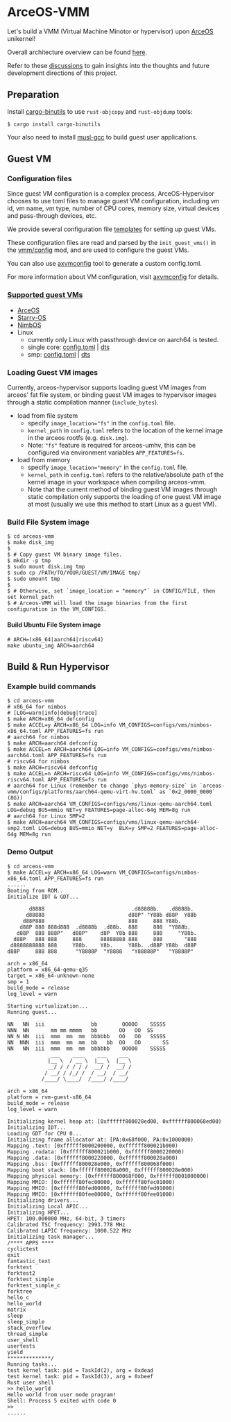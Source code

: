 # ArceOS-VMM

Let's build a VMM (Virtual Machine Minotor or hypervisor) upon [ArceOS](https://github.com/arceos-org/arceos) unikernel!

Overall architecture overview can be found [here](doc/README.md).

Refer to these [discussions](https://github.com/arceos-hypervisor/arceos-umhv/discussions) to gain insights into the thoughts and future development directions of this project.

## Preparation

Install [cargo-binutils](https://github.com/rust-embedded/cargo-binutils) to use `rust-objcopy` and `rust-objdump` tools:

```console
$ cargo install cargo-binutils
```

Your also need to install [musl-gcc](http://musl.cc/x86_64-linux-musl-cross.tgz) to build guest user applications.

## Guest VM

### Configuration files

Since guest VM configuration is a complex process, ArceOS-Hypervisor chooses to use toml files to manage guest VM configuration, 
including vm id, vm name, vm type, number of CPU cores, memory size, virtual devices and pass-through devices, etc. 

We provide several configuration file [templates](arceos-vmm/configs) for setting up guest VMs. 

These configuration files are read and parsed by the `init_guest_vms()` in the [vmm/config](arceos-vmm/src/vmm/config.rs) mod, and are used to configure the guest VMs.

You can also use [axvmconfig](https://github.com/arceos-hypervisor/axvmconfig) tool to generate a custom config.toml.

For more information about VM configuration, visit [axvmconfig](https://arceos-hypervisor.github.io/axvmconfig/axvmconfig/index.html) for details.

### [Supported guest VMs](doc/GuestVMs.md)

* [ArceOS](https://github.com/arceos-org/arceos)
* [Starry-OS](https://github.com/Starry-OS)
* [NimbOS](https://github.com/equation314/nimbos)
* Linux
  * currently only Linux with passthrough device on aarch64 is tested.
  * single core: [config.toml](arceos-vmm/configs/linux-qemu-aarch64.toml) | [dts](arceos-vmm/configs/linux-qemu.dts)
  * smp: [config.toml](arceos-vmm/configs/linux-qemu-aarch64-smp2.toml) | [dts](arceos-vmm/configs/linux-qemu-smp2.dts)

### Loading Guest VM images

Currently, arceos-hypervisor supports loading guest VM images from arceos' fat file system, or binding guest VM images to hypervisor images through a static compilation manner (`include_bytes`).

* load from file system
  * specify `image_location="fs"` in the `config.toml` file.
  * `kernel_path` in `config.toml` refers to the location of the kernel image in the arceos rootfs (e.g. `disk.img`).
  * Note: `"fs"` feature is required for arceos-umhv, this can be configured via environment variables `APP_FEATURES=fs`.
* load from memory
  * specify `image_location="memory"` in the `config.toml` file.
  * `kernel_path` in `config.toml` refers to the relative/absolute path of the kernel image in your workspace when compiling arceos-vmm.
  * Note that the current method of binding guest VM images through static compilation only supports the loading of one guest VM image at most (usually we use this method to start Linux as a guest VM).

### Build File System image

```console
$ cd arceos-vmm
$ make disk_img
$
$ # Copy guest VM binary image files.
$ mkdir -p tmp
$ sudo mount disk.img tmp
$ sudo cp /PATH/TO/YOUR/GUEST/VM/IMAGE tmp/
$ sudo umount tmp
$
$ # Otherwise, set `image_location = "memory"` in CONFIG/FILE, then set kernel_path
$ # Arceos-VMM will load the image binaries from the first configuration in the VM_CONFIGS.
```

#### Build Ubuntu File System image

```console
# ARCH=(x86_64|aarch64|riscv64)
make ubuntu_img ARCH=aarch64
```

## Build & Run Hypervisor

### Example build commands

```console
$ cd arceos-vmm
# x86_64 for nimbos
# [LOG=warn|info|debug|trace]
$ make ARCH=x86_64 defconfig
$ make ACCEL=y ARCH=x86_64 LOG=info VM_CONFIGS=configs/vms/nimbos-x86_64.toml APP_FEATURES=fs run
# aarch64 for nimbos
$ make ARCH=aarch64 defconfig
$ make ACCEL=n ARCH=aarch64 LOG=info VM_CONFIGS=configs/vms/nimbos-aarch64.toml APP_FEATURES=fs run
# riscv64 for nimbos
$ make ARCH=riscv64 defconfig
$ make ACCEL=n ARCH=riscv64 LOG=info VM_CONFIGS=configs/vms/nimbos-riscv64.toml APP_FEATURES=fs run
# aarch64 for Linux (remember to change `phys-memory-size` in `arceos-vmm/configs/platforms/aarch64-qemu-virt-hv.toml` as `0x2_0000_0000` (8G))
$ make ARCH=aarch64 VM_CONFIGS=configs/vms/linux-qemu-aarch64.toml LOG=debug BUS=mmio NET=y FEATURES=page-alloc-64g MEM=8g run
# aarch64 for Linux SMP=2
$ make ARCH=aarch64 VM_CONFIGS=configs/vms/linux-qemu-aarch64-smp2.toml LOG=debug BUS=mmio NET=y  BLK=y SMP=2 FEATURES=page-alloc-64g MEM=8g run
```

### Demo Output

```console
$ cd arceos-vmm
$ make ACCEL=y ARCH=x86_64 LOG=warn VM_CONFIGS=configs/nimbos-x86_64.toml APP_FEATURES=fs run
......
Booting from ROM..
Initialize IDT & GDT...

       d8888                            .d88888b.   .d8888b.
      d88888                           d88P" "Y88b d88P  Y88b
     d88P888                           888     888 Y88b.
    d88P 888 888d888  .d8888b  .d88b.  888     888  "Y888b.
   d88P  888 888P"   d88P"    d8P  Y8b 888     888     "Y88b.
  d88P   888 888     888      88888888 888     888       "888
 d8888888888 888     Y88b.    Y8b.     Y88b. .d88P Y88b  d88P
d88P     888 888      "Y8888P  "Y8888   "Y88888P"   "Y8888P"

arch = x86_64
platform = x86_64-qemu-q35
target = x86_64-unknown-none
smp = 1
build_mode = release
log_level = warn

Starting virtualization...
Running guest...

NN   NN  iii               bb        OOOOO    SSSSS
NNN  NN       mm mm mmmm   bb       OO   OO  SS
NN N NN  iii  mmm  mm  mm  bbbbbb   OO   OO   SSSSS
NN  NNN  iii  mmm  mm  mm  bb   bb  OO   OO       SS
NN   NN  iii  mmm  mm  mm  bbbbbb    OOOO0    SSSSS
              ___    ____    ___    ___
             |__ \  / __ \  |__ \  |__ \
             __/ / / / / /  __/ /  __/ /
            / __/ / /_/ /  / __/  / __/
           /____/ \____/  /____/ /____/

arch = x86_64
platform = rvm-guest-x86_64
build_mode = release
log_level = warn

Initializing kernel heap at: [0xffffff800028ed00, 0xffffff800068ed00)
Initializing IDT...
Loading GDT for CPU 0...
Initializing frame allocator at: [PA:0x68f000, PA:0x1000000)
Mapping .text: [0xffffff8000200000, 0xffffff800021b000)
Mapping .rodata: [0xffffff800021b000, 0xffffff8000220000)
Mapping .data: [0xffffff8000220000, 0xffffff800028a000)
Mapping .bss: [0xffffff800028e000, 0xffffff800068f000)
Mapping boot stack: [0xffffff800028a000, 0xffffff800028e000)
Mapping physical memory: [0xffffff800068f000, 0xffffff8001000000)
Mapping MMIO: [0xffffff80fec00000, 0xffffff80fec01000)
Mapping MMIO: [0xffffff80fed00000, 0xffffff80fed01000)
Mapping MMIO: [0xffffff80fee00000, 0xffffff80fee01000)
Initializing drivers...
Initializing Local APIC...
Initializing HPET...
HPET: 100.000000 MHz, 64-bit, 3 timers
Calibrated TSC frequency: 2993.778 MHz
Calibrated LAPIC frequency: 1000.522 MHz
Initializing task manager...
/**** APPS ****
cyclictest
exit
fantastic_text
forktest
forktest2
forktest_simple
forktest_simple_c
forktree
hello_c
hello_world
matrix
sleep
sleep_simple
stack_overflow
thread_simple
user_shell
usertests
yield
**************/
Running tasks...
test kernel task: pid = TaskId(2), arg = 0xdead
test kernel task: pid = TaskId(3), arg = 0xbeef
Rust user shell
>> hello_world
Hello world from user mode program!
Shell: Process 5 exited with code 0
>>
......
```
